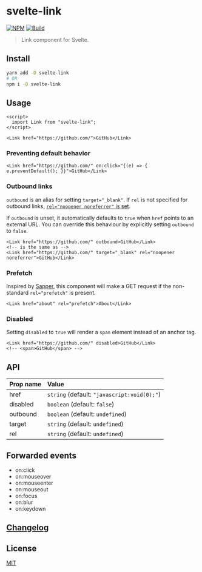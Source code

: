 # svelte-link

[![NPM][npm]][npm-url] [![Build][build]][build-badge]

> Link component for Svelte.

## Install

```bash
yarn add -D svelte-link
# OR
npm i -D svelte-link
```

## Usage

```svelte
<script>
  import Link from "svelte-link";
</script>

<Link href="https://github.com/">GitHub</Link>
```

### Preventing default behavior

```svelte
<Link href="https://github.com/" on:click="{(e) => { e.preventDefault(); }}">GitHub</Link>
```

### Outbound links

`outbound` is an alias for setting `target="_blank"`. If `rel` is not specified for outbound links, [`rel="noopener noreferrer"` is set](https://developers.google.com/web/tools/lighthouse/audits/noopener).

If `outbound` is unset, it automatically defaults to `true` when `href` points to an external URL. You can override this behaviour by explicitly setting `outbound` to `false`.

```svelte
<Link href="https://github.com/" outbound>GitHub</Link>
<!-- is the same as -->
<Link href="https://github.com/" target="_blank" rel="noopener noreferrer">GitHub</Link>
```

### Prefetch

Inspired by [Sapper](https://sapper.svelte.dev/docs#prefetch_href), this component will make a GET request if the non-standard `rel="prefetch"` is present.

```svelte
<Link href="about" rel="prefetch">About</Link>
```

### Disabled

Setting `disabled` to `true` will render a `span` element instead of an anchor tag.

```svelte
<Link href="https://github.com/" disabled>GitHub</Link>
<!-- <span>GitHub</span> -->
```

## API

| Prop name | Value                                       |
| :-------- | :------------------------------------------ |
| href      | `string` (default: `"javascript:void(0);"`) |
| disabled  | `boolean` (default: `false`)                |
| outbound  | `boolean` (default: `undefined`)            |
| target    | `string` (default: `undefined`)             |
| rel       | `string` (default: `undefined`)             |

## Forwarded events

- on:click
- on:mouseover
- on:mouseenter
- on:mouseout
- on:focus
- on:blur
- on:keydown

## [Changelog](CHANGELOG.md)

## License

[MIT](LICENSE)

[npm]: https://img.shields.io/npm/v/svelte-link?color=0366d6&style=for-the-badge
[npm-url]: https://npmjs.com/package/svelte-link
[build]: https://img.shields.io/travis/com/metonym/svelte-link?color=28a745&style=for-the-badge
[build-badge]: https://travis-ci.com/metonym/svelte-link
